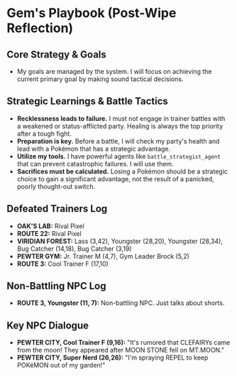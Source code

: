 # Gem's Playbook (Post-Wipe Reflection)

## Core Strategy & Goals
- My goals are managed by the system. I will focus on achieving the current primary goal by making sound tactical decisions.

## Strategic Learnings & Battle Tactics
- **Recklessness leads to failure.** I must not engage in trainer battles with a weakened or status-afflicted party. Healing is always the top priority after a tough fight.
- **Preparation is key.** Before a battle, I will check my party's health and lead with a Pokémon that has a strategic advantage.
- **Utilize my tools.** I have powerful agents like `battle_strategist_agent` that can prevent catastrophic failures. I will use them.
- **Sacrifices must be calculated.** Losing a Pokémon should be a strategic choice to gain a significant advantage, not the result of a panicked, poorly thought-out switch.

## Defeated Trainers Log
- **OAK'S LAB:** Rival Pixel
- **ROUTE 22:** Rival Pixel
- **VIRIDIAN FOREST:** Lass (3,42), Youngster (28,20), Youngster (28,34), Bug Catcher (14,18), Bug Catcher (3,19)
- **PEWTER GYM:** Jr. Trainer M (4,7), Gym Leader Brock (5,2)
- **ROUTE 3:** Cool Trainer F (17,10)

## Non-Battling NPC Log
- **ROUTE 3, Youngster (11, 7):** Non-battling NPC. Just talks about shorts.

## Key NPC Dialogue
- **PEWTER CITY, Cool Trainer F (9,16):** "It's rumored that CLEFAIRYs came from the moon! They appeared after MOON STONE fell on MT.MOON."
- **PEWTER CITY, Super Nerd (26,26):** "I'm spraying REPEL to keep POKéMON out of my garden!"